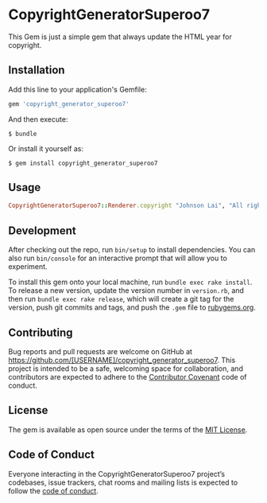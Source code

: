 # CopyrightGeneratorSuperoo7

This Gem is just a simple gem that always update the HTML year for copyright.

## Installation

Add this line to your application's Gemfile:

```ruby
gem 'copyright_generator_superoo7'
```

And then execute:

    $ bundle

Or install it yourself as:

    $ gem install copyright_generator_superoo7

## Usage

```ruby
CopyrightGeneratorSuperoo7::Renderer.copyright "Johnson Lai", "All rights reserved"
```

## Development

After checking out the repo, run `bin/setup` to install dependencies. You can also run `bin/console` for an interactive prompt that will allow you to experiment.

To install this gem onto your local machine, run `bundle exec rake install`. To release a new version, update the version number in `version.rb`, and then run `bundle exec rake release`, which will create a git tag for the version, push git commits and tags, and push the `.gem` file to [rubygems.org](https://rubygems.org).

## Contributing

Bug reports and pull requests are welcome on GitHub at https://github.com/[USERNAME]/copyright_generator_superoo7. This project is intended to be a safe, welcoming space for collaboration, and contributors are expected to adhere to the [Contributor Covenant](http://contributor-covenant.org) code of conduct.

## License

The gem is available as open source under the terms of the [MIT License](http://opensource.org/licenses/MIT).

## Code of Conduct

Everyone interacting in the CopyrightGeneratorSuperoo7 project’s codebases, issue trackers, chat rooms and mailing lists is expected to follow the [code of conduct](https://github.com/[USERNAME]/copyright_generator_superoo7/blob/master/CODE_OF_CONDUCT.md).
